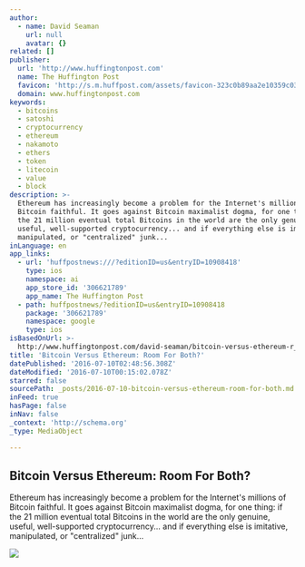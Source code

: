```yaml
---
author:
  - name: David Seaman
    url: null
    avatar: {}
related: []
publisher:
  url: 'http://www.huffingtonpost.com'
  name: The Huffington Post
  favicon: 'http://s.m.huffpost.com/assets/favicon-323c0b89aa2e10359c0389ac87254b1b.ico'
  domain: www.huffingtonpost.com
keywords:
  - bitcoins
  - satoshi
  - cryptocurrency
  - ethereum
  - nakamoto
  - ethers
  - token
  - litecoin
  - value
  - block
description: >-
  Ethereum has increasingly become a problem for the Internet's millions of
  Bitcoin faithful. It goes against Bitcoin maximalist dogma, for one thing: if
  the 21 million eventual total Bitcoins in the world are the only genuine,
  useful, well-supported cryptocurrency... and if everything else is imitative,
  manipulated, or "centralized" junk...
inLanguage: en
app_links:
  - url: 'huffpostnews:///?editionID=us&entryID=10908418'
    type: ios
    namespace: ai
    app_store_id: '306621789'
    app_name: The Huffington Post
  - path: huffpostnews/?editionID=us&entryID=10908418
    package: '306621789'
    namespace: google
    type: ios
isBasedOnUrl: >-
  http://www.huffingtonpost.com/david-seaman/bitcoin-versus-ethereum-r_b_10908418.html
title: 'Bitcoin Versus Ethereum: Room For Both?'
datePublished: '2016-07-10T02:48:56.308Z'
dateModified: '2016-07-10T00:15:02.078Z'
starred: false
sourcePath: _posts/2016-07-10-bitcoin-versus-ethereum-room-for-both.md
inFeed: true
hasPage: false
inNav: false
_context: 'http://schema.org'
_type: MediaObject

---
```

<article style=""><h1>Bitcoin Versus Ethereum: Room For Both?</h1><p>Ethereum has increasingly become a problem for the Internet's millions of Bitcoin faithful. It goes against Bitcoin maximalist dogma, for one thing: if the 21 million eventual total Bitcoins in the world are the only genuine, useful, well-supported cryptocurrency... and if everything else is imitative, manipulated, or "centralized" junk...</p><img src="http://i.huffpost.com/gen/4431738/images/o-BITCOIN-facebook.jpg" /></article>